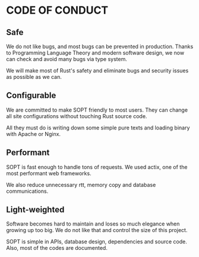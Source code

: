 # CODE OF CONDUCT

## Safe
We do not like bugs, and most bugs can be prevented in production.
Thanks to Programming Language Theory and modern software design, we
now can check and avoid many bugs via type system.

We will make most of Rust's safety and eliminate bugs and security
issues as possible as we can.

## Configurable
We are committed to make SOPT friendly to most users. They can change
all site configurations without touching Rust source code.

All they must do is writing down some simple pure texts
and loading binary with Apache or Nginx.

## Performant
SOPT is fast enough to handle tons of requests. We used actix, one
of the most performant web frameworks.

We also reduce unnecessary rtt, memory copy and database communications.

## Light-weighted
Software becomes hard to maintain and loses so much elegance when
growing up too big. We do not like that and control the size of
this project.

SOPT is simple in APIs, database design, dependencies and source code.
Also, most of the codes are documented.